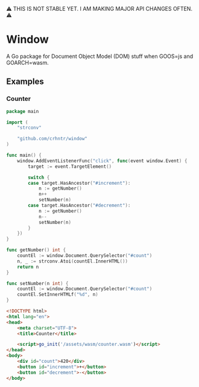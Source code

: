 ⚠️  THIS IS NOT STABLE YET. I AM MAKING MAJOR API CHANGES OFTEN. ⚠️ 

# Window
A Go package for Document Object Model (DOM) stuff when GOOS=js and GOARCH=wasm.

## Examples

### Counter

```go
package main

import (
	"strconv"

	"github.com/crhntr/window"
)

func main() {
	window.AddEventListenerFunc("click", func(event window.Event) {
		target := event.TargetElement()

		switch {
		case target.HasAncestor("#increment"):
			n := getNumber()
			n++
			setNumber(n)
		case target.HasAncestor("#decrement"):
			n := getNumber()
			n--
			setNumber(n)
		}  
	})
}

func getNumber() int {
	countEl := window.Document.QuerySelector("#count")
	n, _ := strconv.Atoi(countEl.InnerHTML())
	return n
}

func setNumber(n int) {
	countEl := window.Document.QuerySelector("#count")
	countEl.SetInnerHTMLf("%d", n)
}
```

```html
<!DOCTYPE html>
<html lang="en">
<head>
    <meta charset="UTF-8">
    <title>Counter</title>

    <script>go_init('/assets/wasm/counter.wasm')</script>
</head>
<body>
    <div id="count">420</div>
    <button id="increment">+</button>
    <button id="decrement">-</button>
</body>
```
